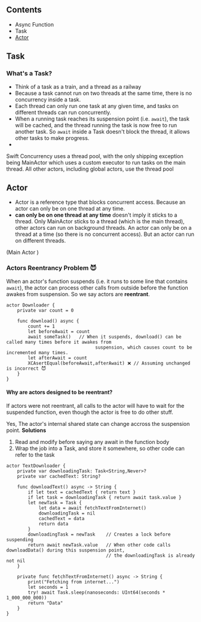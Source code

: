 ## Contents
- Async Function
- Task
- [Actor](#Actor)

## Task 
### What's a Task?
- Think of a task as a train, and a thread as a railway
- Because a task cannot run on two threads at the same time, there is no concurrency inside a task.
- Each thread can only run one task at any given time, and tasks on different threads can run concurrently.
- When a running task reaches its suspension point (i.e. `await`), the task will be cached, and the thread running the task is now free to run another task. So `await` inside a Task doesn't block the thread, it allows other tasks to make progress.
-  
Swift Concurrency uses a thread pool, with the only shipping exception being MainActor which uses a custom executor to run tasks on the main thread. All other actors, including global actors, use the thread pool

## Actor
- Actor is a reference type that blocks concurrent access. Because an actor can only be on one thread at any time.
- **can only be on one thread at any time** doesn't imply it sticks to a thread. Only MainActor sticks to a thread (which is the main thread), other actors can run on background threads. An actor can only be on a thread at a time (so there is no concurrent access). But an actor can run on different threads.

(Main Actor )
### Actors Reentrancy Problem 😈
When an actor's function suspends (i.e. it runs to some line that contains `await`), the actor can process other calls from outside before the function awakes from suspension. So we say actors are **reentrant**.

```
actor Downloader {
    private var count = 0

    func download() async {
        count += 1
        let beforeAwait = count
        await someTask()   // When it suspends, download() can be called many times before it awakes from 
                                 suspension, which causes count to be incremented many times.
        let afterAwait = count
        XCAsertEqual(beforeAwait,afterAwait) ❌ // Assuming unchanged is incorrect 😈 
    }
}
```
#### Why are actors designed to be reentrant?
If actors were not reentrant, all calls to the actor will have to wait for the suspended function, even though the actor is free to do other stuff.

Yes, The actor's internal shared state can change accross the suspension point.
**Solutions**
1. Read and modify before saying any await in the function body
2. Wrap the job into a Task, and store it somewhere, so other code can refer to the task
```
actor TextDownloader {
    private var downloadingTask: Task<String,Never>?
    private var cachedText: String?

    func downloadText() async -> String {
        if let text = cachedText { return text }
        if let task = downloadingTask { return await task.value }
        let newTask = Task {
            let data = await fetchTextFromInternet()
            downloadingTask = nil
            cachedText = data
            return data
        }
        downloadingTask = newTask    // Creates a lock before suspending
        return await newTask.value   // When other code calls downloadData() during this suspension point,
                                     // the downloadingTask is already not nil
    }

    private func fetchTextFromInternet() async -> String {
        print("Fetching from internet...")
        let seconds = 1
        try! await Task.sleep(nanoseconds: UInt64(seconds * 1_000_000_000))
        return "Data"
    }
}
```
